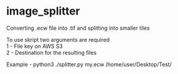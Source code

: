 # image_splitter
Converting .ecw file into .tif and splitting into smaller tiles

To use skript two arguments are required  
1 - File key on AWS S3  
2 - Destination for the resulting files  

Example - python3 ./splitter.py my.ecw /home/user/Desktop/Test/

